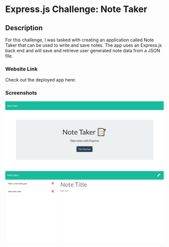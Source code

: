 # Express.js Challenge: Note Taker

## Description

For this challenge, I was tasked with creating an application called Note Taker that can be used to write and save notes.
The app uses an Express.js back end and will save and retrieve user generated note data from a JSON file.


### Website Link
Check out the deployed app here:

### Screenshots

![screenshot](https://github.com/alanaynbund/note-taker/blob/main/public/assets/images/Screenshot_01.jpg)
![screenshot](https://github.com/alanaynbund/note-taker/blob/main/public/assets/images/Screenshot_02.jpg)

